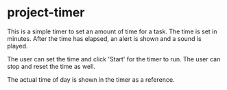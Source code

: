 # project-timer

This is a simple timer to set an amount of time for a task. The time is set in minutes. After the time has elapsed, an alert is shown and a sound is played.

The user can set the time and click 'Start' for the timer to run. The user can stop and reset the time as well.

The actual time of day is shown in the timer as a reference.

